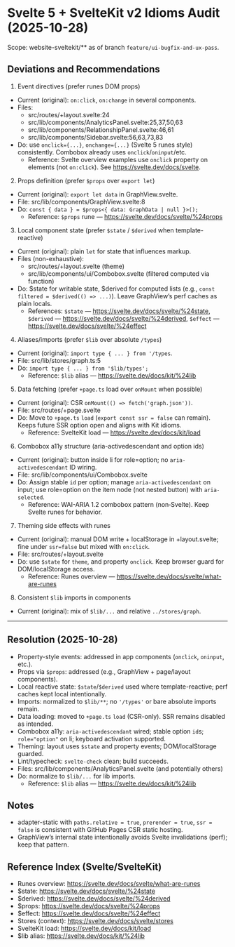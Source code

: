 # Svelte 5 + SvelteKit v2 Idioms Audit (2025-10-28)

Scope: website-sveltekit/** as of branch `feature/ui-bugfix-and-ux-pass`.

## Deviations and Recommendations

1) Event directives (prefer runes DOM props)
- Current (original): `on:click`, `on:change` in several components.
- Files:
  - src/routes/+layout.svelte:24
  - src/lib/components/AnalyticsPanel.svelte:25,37,50,63
  - src/lib/components/RelationshipPanel.svelte:46,61
  - src/lib/components/Sidebar.svelte:56,63,73,83
- Do: use `onclick={...}`, `onchange={...}` (Svelte 5 runes style) consistently. Combobox already uses `onclick`/`oninput`/etc.
  - Reference: Svelte overview examples use `onclick` property on elements (not `on:click`). See https://svelte.dev/docs/svelte. 

2) Props definition (prefer `$props` over `export let`)
- Current (original): `export let data` in GraphView.svelte.
- File: src/lib/components/GraphView.svelte:8
- Do: `const { data } = $props<{ data: GraphData | null }>();`
  - Reference: `$props` rune — https://svelte.dev/docs/svelte/%24props

3) Local component state (prefer `$state` / `$derived` when template-reactive)
- Current (original): plain `let` for state that influences markup.
- Files (non-exhaustive):
  - src/routes/+layout.svelte (theme)
  - src/lib/components/ui/Combobox.svelte (filtered computed via function)
- Do: $state for writable state, $derived for computed lists (e.g., `const filtered = $derived(() => ...)`). Leave GraphView’s perf caches as plain locals.
  - References: `$state` — https://svelte.dev/docs/svelte/%24state, `$derived` — https://svelte.dev/docs/svelte/%24derived, `$effect` — https://svelte.dev/docs/svelte/%24effect

4) Aliases/imports (prefer `$lib` over absolute `/types`)
- Current (original): `import type { ... } from '/types`.
- File: src/lib/stores/graph.ts:5
- Do: `import type { ... } from '$lib/types';`
  - Reference: `$lib` alias — https://svelte.dev/docs/kit/%24lib

5) Data fetching (prefer `+page.ts` load over `onMount` when possible)
- Current (original): CSR `onMount(() => fetch('graph.json'))`.
- File: src/routes/+page.svelte
- Do: Move to `+page.ts` `load` (`export const ssr = false` can remain). Keeps future SSR option open and aligns with Kit idioms.
  - Reference: SvelteKit load — https://svelte.dev/docs/kit/load

6) Combobox a11y structure (aria-activedescendant and option ids)
- Current (original): button inside li for role=option; no `aria-activedescendant` ID wiring.
- File: src/lib/components/ui/Combobox.svelte
- Do: Assign stable `id` per option; manage `aria-activedescendant` on input; use role=option on the item node (not nested button) with `aria-selected`.
  - Reference: WAI-ARIA 1.2 combobox pattern (non‑Svelte). Keep Svelte runes for behavior.

7) Theming side effects with runes
- Current (original): manual DOM write + localStorage in +layout.svelte; fine under `ssr=false` but mixed with `on:click`.
- File: src/routes/+layout.svelte
- Do: use `$state` for `theme`, and property `onclick`. Keep browser guard for DOM/localStorage access.
  - Reference: Runes overview — https://svelte.dev/docs/svelte/what-are-runes

8) Consistent `$lib` imports in components
- Current (original): mix of `$lib/...` and relative `../stores/graph`.

---

## Resolution (2025-10-28)

- Property-style events: addressed in app components (`onclick`, `oninput`, etc.).
- Props via `$props`: addressed (e.g., GraphView + page/layout components).
- Local reactive state: `$state`/`$derived` used where template-reactive; perf caches kept local intentionally.
- Imports: normalized to `$lib/**`; no `'/types'` or bare absolute imports remain.
- Data loading: moved to `+page.ts` `load` (CSR-only). SSR remains disabled as intended.
- Combobox a11y: `aria-activedescendant` wired; stable option `id`s; `role="option"` on li; keyboard activation supported.
- Theming: layout uses `$state` and property events; DOM/localStorage guarded.
- Lint/typecheck: `svelte-check` clean; build succeeds.
- Files: src/lib/components/AnalyticsPanel.svelte (and potentially others)
- Do: normalize to `$lib/...` for lib imports.
  - Reference: `$lib` alias — https://svelte.dev/docs/kit/%24lib

## Notes
- adapter-static with `paths.relative = true`, `prerender = true`, `ssr = false` is consistent with GitHub Pages CSR static hosting.
- GraphView’s internal state intentionally avoids Svelte invalidations (perf); keep that pattern.

## Reference Index (Svelte/SvelteKit)
- Runes overview: https://svelte.dev/docs/svelte/what-are-runes
- $state: https://svelte.dev/docs/svelte/%24state
- $derived: https://svelte.dev/docs/svelte/%24derived
- $props: https://svelte.dev/docs/svelte/%24props
- $effect: https://svelte.dev/docs/svelte/%24effect
- Stores (context): https://svelte.dev/docs/svelte/stores
- SvelteKit load: https://svelte.dev/docs/kit/load
- $lib alias: https://svelte.dev/docs/kit/%24lib
